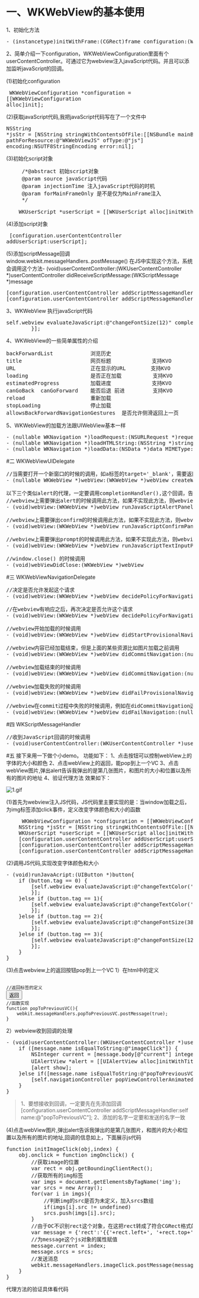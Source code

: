# 一、WKWebView的基本使用
    
  1、初始化方法
<pre>- (instancetype)initWithFrame:(CGRect)frame configuration:(WKWebViewConfiguration *)configuration</pre>2、简单介绍一下configuration，WKWebViewConfiguration里面有个userContentController。可通过它为webview注入javaScript代码。并且可以添加监听javaScript的回调。
(1)初始化configuration<pre> WKWebViewConfiguration *configuration = [[WKWebViewConfiguration alloc]init];</pre>(2)获取javaScript代码,我把javaScript代码写在了一个文件中<pre>NSString *jsStr = [NSString stringWithContentsOfFile:[[NSBundle mainBundle] pathForResource:@"WKWebViewJS" ofType:@"js"] encoding:NSUTF8StringEncoding error:nil];</pre>

(3)初始化script对象
<pre>
	 /*@abstract 初始script对象
     @param source javaScript代码
     @param injectionTime 注入javaScript代码的时机
     @param forMainFrameOnly 是不是仅为MainFrame注入
     */

    WKUserScript *userScript = [[WKUserScript alloc]initWithSource:jsStr injectionTime:WKUserScriptInjectionTimeAtDocumentStart forMainFrameOnly:NO];</pre>

(4)添加script对象<pre>
[configuration.userContentController addUserScript:userScript];</pre>
(5)添加scriptMessage回调
window.webkit.messageHandlers.<name>.postMessage(<messageBody>) 在JS中实现这个方法，系统会调用这个方法- (void)userContentController:(WKUserContentController *)userContentController didReceiveScriptMessage:(WKScriptMessage *)message

<pre>
[configuration.userContentController addScriptMessageHandler:self name:@"imageClick"];
[configuration.userContentController addScriptMessageHandler:self name:@"popToPreviousVC"];
</pre>
3、WKWebView 执行javaScript代码
<pre>self.webview evaluateJavaScript:@"changeFontSize(12)" completionHandler:^(id _Nullable result, NSError * _Nullable error) {
        }];</pre>
4、WKWebView的一些简单属性的介绍
<pre>backForwardList            浏览历史
title                      网页标题             支持KVO
URL                        正在显示的URL        支持KVO
loading                    是否正在加载          支持KVO
estimatedProgress          加载进度             支持KVO
canGoBack  canGoForward    能否后退 前进         支持KVO
reload                     重新加载
stopLoading                停止加载
allowsBackForwardNavigationGestures  是否允许侧滑返回上一页
</pre>

5、WKWebView的加载方法跟UIWebView基本一样
<pre>
- (nullable WKNavigation *)loadRequest:(NSURLRequest *)request;
- (nullable WKNavigation *)loadHTMLString:(NSString *)string baseURL:(nullable NSURL *)baseURL;
- (nullable WKNavigation *)loadData:(NSData *)data MIMEType:(NSString *)MIMEType characterEncodingName:(NSString *)characterEncodingName baseURL:(NSURL *)baseURL;</pre>

#二 WKWebViewUIDelegate
<pre>
//当需要打开一个新窗口的时候的调用，如a标签的target='_blank'，需要返回一个新的Webview
- (nullable WKWebView *)webView:(WKWebView *)webView createWebViewWithConfiguration:(WKWebViewConfiguration *)configuration forNavigationAction:(WKNavigationAction *)navigationAction windowFeatures:(WKWindowFeatures *)windowFeatures

以下三个类似alert的代理，一定要调用completionHandler(),这个回调，告诉webview结果
//webview上需要弹出alert的时候调用此方法，如果不实现此方法，则webview的alert是显示不出来,alert类似于只有确定按钮的UIAlertView
- (void)webView:(WKWebView *)webView runJavaScriptAlertPanelWithMessage:(NSString *)message initiatedByFrame:(WKFrameInfo *)frame completionHandler:(void (^)(void))completionHandler

//webview上需要弹出confirm的时候调用此方法，如果不实现此方法，则webview的confirm是显示不出来,confirm类似于有确定按钮和取消按钮的UIAlertView
- (void)webView:(WKWebView *)webView runJavaScriptConfirmPanelWithMessage:(NSString *)message initiatedByFrame:(WKFrameInfo *)frame completionHandler:(void (^)(BOOL result))completionHandler

//webview上需要弹出prompt的时候调用此方法，如果不实现此方法，则webview的prompt是显示不出来,prompt类似于带一个textField的UIAlertView。defaultText相当于textField的placeholed
- (void)webView:(WKWebView *)webView runJavaScriptTextInputPanelWithPrompt:(NSString *)prompt defaultText:(nullable NSString *)defaultText initiatedByFrame:(WKFrameInfo *)frame completionHandler:(void (^)(NSString * __nullable result))completionHandler

//window.close() 的时候调用
- (void)webViewDidClose:(WKWebView *)webView</pre>

#三 WKWebViewNavigationDelegate
<pre>
//决定是否允许发起这个请求
- (void)webView:(WKWebView *)webView decidePolicyForNavigationAction:(WKNavigationAction *)navigationAction decisionHandler:(void (^)(WKNavigationActionPolicy))decisionHandler

//在webview有响应之后，再次决定是否允许这个请求
- (void)webView:(WKWebView *)webView decidePolicyForNavigationResponse:(WKNavigationResponse *)navigationResponse decisionHandler:(void (^)(WKNavigationResponsePolicy))decisionHandle

//webview开始加载的时候调用
- (void)webView:(WKWebView *)webView didStartProvisionalNavigation:(null_unspecified WKNavigation *)navigation

//webview内容已经加载结束，但是上面的某些资源比如图片加载之前调用
- (void)webView:(WKWebView *)webView didCommitNavigation:(null_unspecified WKNavigation *)navigation

//webview加载结束的时候调用
- (void)webView:(WKWebView *)webView didCommitNavigation:(null_unspecified WKNavigation *)navigation

//webview加载失败的时候调用
- (void)webView:(WKWebView *)webView didFailProvisionalNavigation:(null_unspecified WKNavigation *)navigation withError:(NSError *)error

//webview在commit过程中失败的时候调用，例如在didCommitNavigation这个代理方法中调用webview的stopLoading方法
- (void)webView:(WKWebView *)webView didFailNavigation:(null_unspecified WKNavigation *)navigation withError:(NSError *)error
</pre>

#四 WKScriptMessageHandler

<pre>
//收到JavaScript回调的时候调用
- (void)userContentController:(WKUserContentController *)userContentController didReceiveScriptMessage:(WKScriptMessage *)message</pre>

#五 接下来用一下做个小demo。
功能如下：
1、点击按钮可以控制webView上的字体的大小和颜色
2、点击webView上的返回，能pop到上一个VC
3、点击webView图片,弹出alert告诉我弹出的是第几张图片，和图片的大小和位置以及所有的图片的地址
4、验证代理方法
效果如下：

![1.gif](http://upload-images.jianshu.io/upload_images/128249-5b9580381ec982c3.gif?imageMogr2/auto-orient/strip)

  (1)首先为webview注入JS代码，JS代码里主要实现的是：当window加载之后，为img标签添加click事件，定义改变字体颜色和大小的函数
  <pre>		WKWebViewConfiguration *configuration = [[WKWebViewConfiguration alloc]init];
    NSString *jsStr = [NSString stringWithContentsOfFile:[[NSBundle mainBundle] pathForResource:@"WKWebViewJS" ofType:@"js"] encoding:NSUTF8StringEncoding error:nil];
    WKUserScript *userScript = [[WKUserScript alloc]initWithSource:jsStr injectionTime:WKUserScriptInjectionTimeAtDocumentStart forMainFrameOnly:NO];
    [configuration.userContentController addUserScript:userScript];
    [configuration.userContentController addScriptMessageHandler:self name:@"imageClick"];
    [configuration.userContentController addScriptMessageHandler:self name:@"popToPreviousVC"];</pre>
(2)调用JS代码,实现改变字体颜色和大小
<pre>
- (void)runJavaAcript:(UIButton *)button{
    if (button.tag == 0) {
        [self.webview evaluateJavaScript:@"changeTextColor('#f00')" completionHandler:^(id _Nullable result, NSError * _Nullable error) {
        }];
    }else if (button.tag == 1){
        [self.webview evaluateJavaScript:@"changeTextColor('#666')" completionHandler:^(id _Nullable result, NSError * _Nullable error) {
        }];
    }else if (button.tag == 2){
        [self.webview evaluateJavaScript:@"changeFontSize(38)" completionHandler:^(id _Nullable result, NSError * _Nullable error) {
        }];
    }else if (button.tag == 3){
        [self.webview evaluateJavaScript:@"changeFontSize(12)" completionHandler:^(id _Nullable result, NSError * _Nullable error) {
        }];
    }
}</pre>

(3)点击webview上的返回按钮pop到上一个VC
1）在html中的定义
<pre><code>
//返回标签的定义
<button onclick="popToPreviousVC()">返回</button>
//函数实现
function popToPreviousVC(){
    webkit.messageHandlers.popToPreviousVC.postMessage(true);
}
</code></pre>
2）webview收到回调的处理
  <pre>
- (void)userContentController:(WKUserContentController *)userContentController didReceiveScriptMessage:(WKScriptMessage *)message{
    if ([message.name isEqualToString:@"imageClick"]) {
        NSInteger current = [message.body[@"current"] integerValue];
        UIAlertView *alert = [[UIAlertView alloc]initWithTitle:[NSString stringWithFormat:@"你点击了第%ld张图片,该图片的坐标是%@",(long)current,message.body[@"rect"]] message:[NSString stringWithFormat:@"图片的地址分别是：%@",message.body[@"srcs"]] delegate:nil cancelButtonTitle:nil otherButtonTitles:@"OK", nil];
        [alert show];
    }else if([message.name isEqualToString:@"popToPreviousVC"]){
        [self.navigationController popViewControllerAnimated:YES];
    }
}</pre>

<blockquote>
  <p>1、要想接收到回调，一定要先在先添加回调
  [configuration.userContentController addScriptMessageHandler:self name:@"popToPreviousVC"];
 2、添加的名字一定要和发送的名字一致
 </p>
</blockquote>

(4)点击webView图片,弹出alert告诉我弹出的是第几张图片，和图片的大小和位置以及所有的图片的地址,回调的信息如上，下面展示js代码
<pre>
function initImageClick(obj,index) {
    obj.onclick = function imgOnclick() {
        //获取image的位置
        var rect = obj.getBoundingClientRect();
        //获取所有的img标签
        var imgs = document.getElementsByTagName('img');
        var srcs = new Array();
        for(var i in imgs){
            //判断img的src是否为未定义，加入srcs数组
            if(imgs[i].src != undefined)
            srcs.push(imgs[i].src);
        }
        //由于OC不识别rect这个对象，在这把rect转成了符合CGRect格式的字符串
        var message = {'rect':'{{'+rect.left+', '+rect.top+'}, {'+rect.width+', '+rect.height+'}}}'};
        //为message这个js对象的属性赋值
        message.current = index;
        message.srcs = srcs;
        //发送消息
        webkit.messageHandlers.imageClick.postMessage(message);
    }
}</pre>
代理方法的验证具体看代码
